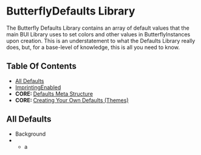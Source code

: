 # ButterflyDefaults Library

The Butterfly Defaults Library contains an array of default values that the main BUI Library uses to set colors and other values in ButterflyInstances upon creation. This is an understatement to what the Defaults Library really does, but, for a base-level of knowledge, this is all you need to know.

## Table Of Contents
- [All Defaults](#defvals)
- [ImprintingEnabled](#imprint)
- <b>CORE: </b> [Defaults Meta Structure](#metastruct)
- <b>CORE: </b> [Creating Your Own Defaults (Themes)](#themes)


## All Defaults <a name = "defvals"></a>
* Background
*   - a
